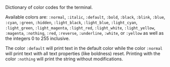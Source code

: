Dictionary of color codes for the terminal.

Available colors are: `:normal`, `:italic`, `:default`, `:bold`, `:black`, `:blink`, `:blue`, `:cyan`, `:green`, `:hidden`, `:light_black`, `:light_blue`, `:light_cyan`, `:light_green`, `:light_magenta`, `:light_red`, `:light_white`, `:light_yellow`, `:magenta`, `:nothing`, `:red`, `:reverse`, `:underline`, `:white`, or  `:yellow` as well as the integers 0 to 255 inclusive.

The color `:default` will print text in the default color while the color `:normal` will print text with all text properties (like boldness) reset. Printing with the color `:nothing` will print the string without modifications.
